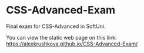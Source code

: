 # CSS-Advanced-Exam
Final exam for CSS-Advanced in SoftUni.

You can view the static web page on this link: https://alexkrushkova.github.io/CSS-Advanced-Exam/
